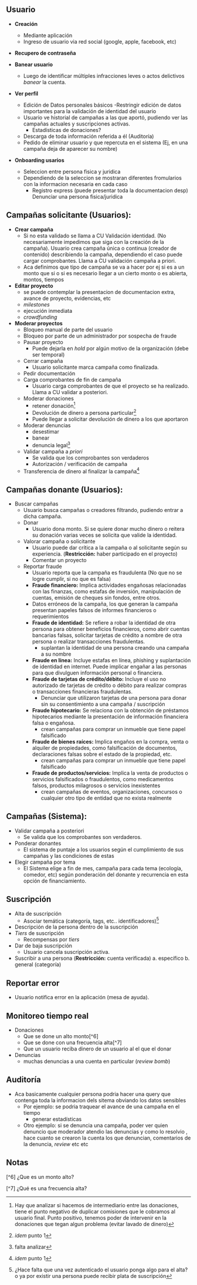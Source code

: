 ## Usuario
- **Creación**
    - Mediante aplicación
    - Ingreso de usuario via red social (google, apple, facebook, etc)
- **Recupero de contraseña**
- **Banear usuario**
    - Luego de identificar múltiples infracciones leves o actos delictivos _banear_ la cuenta.
- **Ver perfil**
    - Edición de Datos personales básicos
        -Restringir edición de datos importantes para la validación de identidad del usuario
    - Usuario ve historial de campañas a las que aportó, pudiendo ver las campañas actuales y suscripciones activas.
        - Estadísticas de donaciones?
    - Descarga de toda información referida a él (Auditoría)
    - Pedido de eliminar usuario y que repercuta en el sistema (Ej, en una campaña deja de aparecer su nombre)

- **Onboarding usarios**
    - Seleccion entre persona fisica y juridica
    - Dependiendo de la seleccion se mostraran diferentes fromularios con la informacion necesaria en cada caso
        - Registro express (puede presentar toda la documentacion desp)
Denunciar una persona fisica/juridica

## Campañas solicitante (Usuarios):
- **Crear campaña**
    -  Si no esta validado se llama a CU Validación identidad. (No necesariamente impedimos que siga con la creación de la campaña). Usuario crea campaña única o continua (creador de contenido) describiendo la campaña, dependiendo el caso puede cargar comprobantes. Llama a CU validación campaña a priori.
    - Aca definimos que tipo de campaña se va a hacer  por ej si es a un monto que si o si es necesario llegar a un cierto monto o es abierta, montos, tiempos 
- **Editar proyecto**
    - se puede contemplar la presentacion de documentacion extra, avance de proyecto, evidencias, etc	
    - _milestones_
    - ejecución inmediata
    - _crowdfunding_
- **Moderar proyectos**
    - Bloqueo manual de parte del usuario
    - Bloqueo por parte de un administrador por sospecha de fraude
    - Pausar proyecto
        - Puede dejarla en _hold_ por algún motivo de la organización (debe ser temporal)
    - Cerrar campaña
        - Usuario solicitante marca campaña como finalizada.
    - Pedir documentación
    - Carga comprobantes de fin de campaña
        - Usuario carga comprobantes de que el proyecto se ha realizado. Llama a CU validar a posteriori.
    - Moderar donaciones
        - retener donación[^1]
        - Devolución de dinero a persona particular[^2]
        - Puede llegar a solicitar devolución de dinero a los que aportaron
    - Moderar denuncias
        - desestimar
        - banear
        - denuncia legal[^3]
    - Validar campaña a _priori_
        - Se valida que los comprobantes son verdaderos
        - Autorización / verificación de campaña
    - Transferencia de dinero al finalizar la campaña[^4]

## Campañas donante (Usuarios):
- Buscar campañas
    - Usuario busca campañas o creadores filtrando, pudiendo entrar a dicha campaña.
    - Donar
        - Usuario dona monto. Si se quiere donar mucho dinero o reitera su donación varias veces se solicita que valide la identidad.
    - Valorar campaña o solicitante
        - Usuario puede dar crítica a la campaña o al solicitante según su experiencia. (**Restricción:** haber participado en el proyecto)
        - Comentar un proyecto
    - Reportar fraude
        - Usuario reporta que la campaña es fraudulenta (No que no se logre cumplir, si no que es falsa)
        - **Fraude financiero:** Implica actividades engañosas relacionadas con las finanzas, como estafas de inversión, manipulación de cuentas, emisión de cheques sin fondos, entre otros.
        - Datos erróneos de la campaña, los que generan la campaña presentan papeles falsos de informes financieros o requerimientos
        - **Fraude de identidad:** Se refiere a robar la identidad de otra persona para obtener beneficios financieros, como abrir cuentas bancarias falsas, solicitar tarjetas de crédito a nombre de otra persona o realizar transacciones fraudulentas.
            - suplantan la identidad de una persona creando una campaña a su nombre
        - **Fraude en línea:** Incluye estafas en línea, phishing y suplantación de identidad en internet. Puede implicar engañar a las personas para que divulguen información personal o financiera.   
        - **Fraude de tarjetas de crédito/débito:** Incluye el uso no autorizado de tarjetas de crédito o débito para realizar compras o transacciones financieras fraudulentas.
            - Denunciar que utilizaron tarjetas de una persona para donar sin su consentimiento a una campaña / suscripción
        - **Fraude hipotecario:** Se relaciona con la obtención de préstamos hipotecarios mediante la presentación de información financiera falsa o engañosa.
            - crean campañas para comprar un inmueble que tiene papel falsificado
        - **Fraude de bienes raíces:** Implica engaños en la compra, venta o alquiler de propiedades, como falsificación de documentos, declaraciones falsas sobre el estado de la propiedad, etc. 
            - crean campañas para comprar un inmueble que tiene papel falsificado
        - **Fraude de productos/servicios:** Implica la venta de productos o servicios falsificados o fraudulentos, como medicamentos falsos, productos milagrosos o servicios inexistentes 
            - crean campañas de eventos, organizaciones, concursos o cualquier otro tipo de entidad que no exista realmente

## Campañas (Sistema):
- Validar campaña a posteriori
    - Se valida que los comprobantes son verdaderos.
- Ponderar donantes
    - El sistema de puntaje a los usuarios según el cumplimiento de sus campañas y las condiciones de estas
- Elegir campaña por tema
    - El Sistema elige a fin de mes, campaña para cada tema (ecología, comedor, etc) según ponderación del donante y recurrencia en esta opción de financiamiento.

## Suscripción
- Alta de suscripción
    - Asociar temática (categoría, tags, etc.. identificadores)[^5]
- Descripción de la persona dentro de la suscripción
- _Tiers_ de suscripción
    - Recompensas por _tiers_
- Dar de baja suscripción
    - Usuario cancela suscripción activa.
- Suscribir a una persona (**Restricción:** cuenta verificada)
	a. específico
	b. general (categoría)

## Reportar error
- Usuario notifica error en la aplicación (mesa de ayuda).

## Monitoreo tiempo real
- Donaciones
    - Que se done un alto monto[^6]
    - Que se done con una frecuencia alta[^7]
    - Que un usuario reciba dinero de un usuario al el que el donar
- Denuncias
    - muchas denuncias a una cuenta en particular (_review bomb_)

## Auditoría
- Aca basicamente cualquier persona podria hacer una query que contenga toda la     informacion dels sitema obviando los datos sensibles
    - Por ejemplo: se podria traquear el avance de una campaña en el tiempo
        - generar estadísticas
    - Otro ejemplo: si se denuncia una campaña, poder ver quien denuncio que moderador atendio las denuncias y como lo resolvio , hace cuanto se crearon la cuenta los que denuncian, comentarios de la denuncia, _review_ etc etc

## Notas

[^1]: Hay que analizar si hacemos de intermediario entre las donaciones, tiene el punto negativo de duplicar comisiones que le cobramos al usuario final. Punto positivo, tenemos poder de intervenir en la donaciones que tegan algun problema (evitar lavado de dinero)

[^2]: _idem_ punto 1

[^3]: falta analizar

[^4]: _idem_ punto 1

[^5]: ¿Hace falta que una vez autenticado el usuario ponga algo para el alta? o ya por existir una persona puede recibir plata de suscripción

[^6] ¿Que es un monto alto?

[^7] ¿Qué es una frecuencia alta?